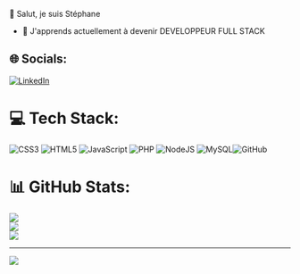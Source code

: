 👋 Salut, je suis Stéphane
- 🌱 J'apprends actuellement à devenir DEVELOPPEUR FULL STACK


## 🌐 Socials:
[![LinkedIn](https://img.shields.io/badge/LinkedIn-%230077B5.svg?logo=linkedin&logoColor=white)](https://www.linkedin.com/in/st%C3%A9phane-le-guern-a84b31263/?midSig=0t9kn_s-H3Zro1&eid=hz02is-m0xw66nt-d7&midToken=AQFo3jI99MtD6g&trkEmail=eml-security_two_step_verification_login_attempt-header-0-profile_glimmer-null-hz02is~m0xw66nt~d7-null-null&trk=eml-security_two_step_verification_login_attempt-header-0-profile_glimmer&originalSubdomain=fr)

# 💻 Tech Stack:
![CSS3](https://img.shields.io/badge/css3-%231572B6.svg?style=for-the-badge&logo=css3&logoColor=white) ![HTML5](https://img.shields.io/badge/html5-%23E34F26.svg?style=for-the-badge&logo=html5&logoColor=white) ![JavaScript](https://img.shields.io/badge/javascript-%23323330.svg?style=for-the-badge&logo=javascript&logoColor=%23F7DF1E) ![PHP](https://img.shields.io/badge/php-%23777BB4.svg?style=for-the-badge&logo=php&logoColor=white) ![NodeJS](https://img.shields.io/badge/node.js-6DA55F?style=for-the-badge&logo=node.js&logoColor=white) ![MySQL](https://img.shields.io/badge/mysql-4479A1.svg?style=for-the-badge&logo=mysql&logoColor=white)![GitHub](https://img.shields.io/badge/github-%23121011.svg?style=for-the-badge&logo=github&logoColor=white)
# 📊 GitHub Stats:
![](https://github-readme-stats.vercel.app/api?username=Zen1971&theme=dark&hide_border=true&include_all_commits=false&count_private=false)<br/>
![](https://github-readme-streak-stats.herokuapp.com/?user=Zen1971&theme=dark&hide_border=true)<br/>
![](https://github-readme-stats.vercel.app/api/top-langs/?username=Zen1971&theme=dark&hide_border=true&include_all_commits=false&count_private=false&layout=compact)

---
[![](https://visitcount.itsvg.in/api?id=Zen1971&icon=2&color=1)](https://visitcount.itsvg.in)

<!-- Proudly created with GPRM ( https://gprm.itsvg.in ) -->
